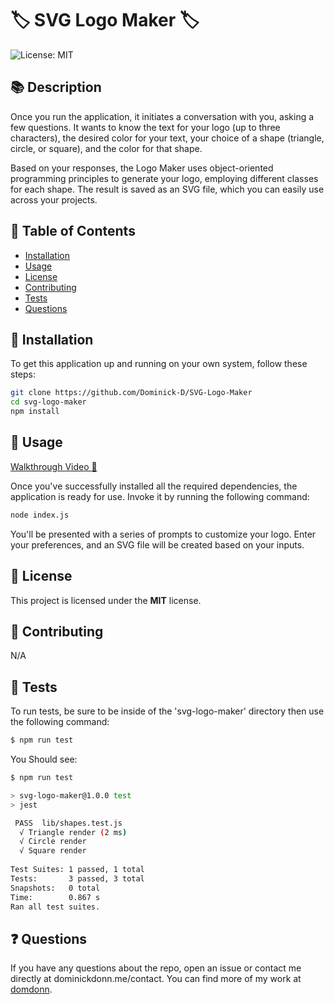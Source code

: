# 🏷️ SVG Logo Maker 🏷️
![License: MIT](https://img.shields.io/badge/License-MIT-blue.svg)

## 📚 Description
Once you run the application, it initiates a conversation with you, asking a few questions. It wants to know the text for your logo (up to three characters), the desired color for your text, your choice of a shape (triangle, circle, or square), and the color for that shape.

Based on your responses, the Logo Maker uses object-oriented programming principles to generate your logo, employing different classes for each shape. The result is saved as an SVG file, which you can easily use across your projects.

## 📖 Table of Contents
* [Installation](#installation)
* [Usage](#usage)
* [License](#license)
* [Contributing](#contributing)
* [Tests](#tests)
* [Questions](#questions)

## 💽 Installation
To get this application up and running on your own system, follow these steps:
```bash
git clone https://github.com/Dominick-D/SVG-Logo-Maker
cd svg-logo-maker
npm install
```

## 🎯 Usage
[Walkthrough Video 🎥](https://drive.google.com/file/d/1wDfaBBN_2z9j5GyXmjQoRxc6YOgZIx3x/view?usp=sharing)

Once you've successfully installed all the required dependencies, the application is ready for use. Invoke it by running the following command:

```bash
node index.js
```
You'll be presented with a series of prompts to customize your logo. Enter your preferences, and an SVG file will be created based on your inputs.

## 📜 License
This project is licensed under the **MIT** license.

## 👥 Contributing
N/A

## 🧪 Tests
To run tests, be sure to be inside of the 'svg-logo-maker' directory then use the following command:

```bash
$ npm run test
```
You Should see:
```bash
$ npm run test

> svg-logo-maker@1.0.0 test
> jest

 PASS  lib/shapes.test.js
  √ Triangle render (2 ms)
  √ Circle render                                                                                                                                                               
  √ Square render                                                                                                                                                               
                                                                                                                                                                                
Test Suites: 1 passed, 1 total                                                                                                                                                  
Tests:       3 passed, 3 total                                                                                                                                                  
Snapshots:   0 total
Time:        0.867 s
Ran all test suites.

```

## ❓ Questions
If you have any questions about the repo, open an issue or contact me directly at dominickdonn.me/contact. You can find more of my work at [domdonn](domdonn.me).

